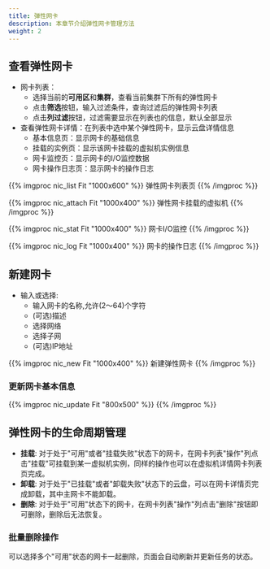 ```yaml
---
title: 弹性网卡
description: 本章节介绍弹性网卡管理方法
weight: 2
---
```



## 查看弹性网卡

* 网卡列表：
  * 选择当前的**可用区**和**集群**，查看当前集群下所有的弹性网卡
  * 点击**筛选**按钮，输入过滤条件，查询过滤后的弹性网卡列表
  * 点击**列过滤**按钮，过滤需要显示在列表也的信息，默认全部显示
* 查看弹性网卡详情：在列表中选中某个弹性网卡，显示云盘详情信息
  * 基本信息页：显示网卡的基础信息 
  * 挂载的实例页：显示该网卡挂载的虚拟机实例信息
  * 网卡监控页：显示网卡的I/O监控数据
  * 网卡操作日志页：显示网卡的操作日志
  
{{% imgproc nic_list Fit "1000x600" %}}
弹性网卡列表页
{{% /imgproc %}}

{{% imgproc nic_attach Fit "1000x400" %}}
弹性网卡挂载的虚拟机
{{% /imgproc %}}

{{% imgproc nic_stat Fit "1000x400" %}}
网卡I/O监控
{{% /imgproc %}}

{{% imgproc nic_log Fit "1000x400" %}}
网卡的操作日志
{{% /imgproc %}}

## 新建网卡
* 输入或选择:
  * 输入网卡的名称,允许(2～64)个字符
  * (可选)描述
  * 选择网络
  * 选择子网
  * (可选)IP地址
  
{{% imgproc nic_new Fit "1000x400" %}}
新建弹性网卡
{{% /imgproc %}}

### 更新网卡基本信息

{{% imgproc nic_update Fit "800x500" %}}
{{% /imgproc %}}

## 弹性网卡的生命周期管理
* **挂载**: 对于处于"可用"或者"挂载失败"状态下的网卡，在网卡列表"操作"列点击"挂载"可挂载到某一虚拟机实例，同样的操作也可以在虚拟机详情网卡列表页完成。
* **卸载**: 对于处于"已挂载"或者"卸载失败"状态下的云盘，可以在网卡详情页完成卸载，其中主网卡不能卸载。
* **删除**: 对于处于"可用"状态下的网卡，在网卡列表"操作"列点击"删除"按钮即可删除，删除后无法恢复。
  
### 批量删除操作

可以选择多个"可用"状态的网卡一起删除，页面会自动刷新并更新任务的状态。

